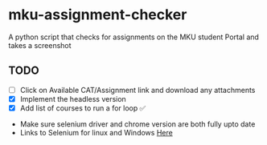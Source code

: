 # mku-assignment-checker
A python script that checks for assignments on the MKU student Portal and takes a screenshot
## TODO
- [ ] Click on Available CAT/Assignment link and download any attachments
- [x] Implement the headless version
- [x] Add list of courses to run a for loop ✅

- Make sure selenium driver and chrome version are both fully upto date
- Links to Selenium for linux and Windows [Here](https://googlechromelabs.github.io/chrome-for-testing/)
